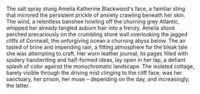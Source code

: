 The salt spray stung Amelia Katherine Blackwood's face, a familiar sting that mirrored the persistent prickle of anxiety crawling beneath her skin.  The wind, a relentless banshee howling off the churning grey Atlantic, whipped her already tangled auburn hair into a frenzy.  Amelia stood perched precariously on the crumbling stone wall overlooking the jagged cliffs of Cornwall, the unforgiving ocean a churning abyss below.  The air tasted of brine and impending rain, a fitting atmosphere for the bleak tale she was attempting to craft. Her worn leather journal, its pages filled with spidery handwriting and half-formed ideas, lay open in her lap, a defiant splash of color against the monochromatic landscape.  The isolated cottage, barely visible through the driving mist clinging to the cliff face, was her sanctuary, her prison, her muse – depending on the day, and increasingly, the latter.
